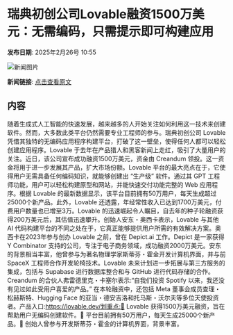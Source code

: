 # 瑞典初创公司Lovable融资1500万美元：无需编码，只需提示即可构建应用

**发布日期**: 2025年2月26号 10:55

![新闻图片](https://upload.chinaz.com/2025/0226/6387616407945144613505911.png)

**新闻链接**: [点击查看原文](https://www.aibase.com/zh/news/15734)

## 内容

随着生成式人工智能的快速发展，越来越多的人开始关注如何利用这一技术来创建软件。然而，大多数此类平台仍然需要专业工程师的参与。瑞典初创公司 Lovable 凭借其独特的无编码应用程序构建平台，打破了这一壁垒，使得任何人都可以轻松创建应用程序。Lovable 于去年在产品猎人和黑客新闻上走红，吸引了大量用户的关注。近日，该公司宣布成功融资1500万美元，资金由 Creandum 领投。这一资金将用于进一步发展其产品，扩大市场份额。Lovable 平台的最大亮点在于，它使得用户无需具备任何编码知识，就能够创建出 “生产级” 软件。通过其 GPT 工程师功能，用户可以轻松构建原型和网站，并能快速交付功能完整的 Web 应用程序。根据 Lovable 的最新数据显示，该平台目前拥有50万用户，每天生成超过25000个新产品。此外，Lovable 还透露，年经常性收入已达到1700万美元，付费用户数量也已增至3万。Lovable 的迅速崛起令人瞩目，自去年的种子轮融资获得200万美元后，其估值迅速攀升。创始人安东・奥西卡表示，Lovable 与其他 AI 代码构建平台的不同之处在于，它真正能够提供用户所需的有效解决方案。奥西卡在2023年参与创办 Lovable 之前，曾在 Depict.ai 工作。Depict 是一家获得 Y Combinator 支持的公司，专注于电子商务领域，成功融资2000万美元。安东的背景相当丰富，他曾参与为著名物理学家斯蒂芬・霍金开发计算机界面，并与前 SpaceX 工程师合作开发轮椅技术。Lovable 未来计划进一步拓展与第三方服务的集成，包括与 Supabase 进行数据库整合和与 GitHub 进行代码存储的合作。Creandum 的合伙人弗雷德里克・卡塞尔表示:“自我们投资 Spotify 以来，我还没有见过如此受用户喜爱的产品。” 在本轮融资中，还包括 Meta 董事会成员查理・松赫斯特、Hugging Face 的亚当・德安吉洛和托马斯・沃尔夫等多位天使投资者。产品入口:https://lovable.dev/划重点:🌟 Lovable 获得1500万美元融资，旨在帮助用户无编码创建软件。👥 平台目前拥有50万用户，每天生成25000个新产品。🚀 创始人曾参与开发斯蒂芬・霍金的计算机界面，背景丰富。
